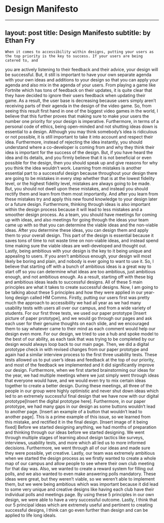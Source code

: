 # Design Manifesto

---
layout: post
title: Design Manifesto
subtitle: by Ethan Fry
---


  	When it comes to accessibility within designs, putting your users as the top priority is the key to success. If your users are being catered to, and 
  you are actively listening to their feedback and their advice, your design will be successful. But, it still is important to have your own separate agenda 
  with your own ideas and additions to your design so that you can apply your agenda and also mix in the agenda of your users. From playing a game like Fortnite 
  which has tons of feedback on their updates, it is quite clear that they have decided to ignore their users feedback when updating their game. As a result, the 
  user base is decreasing because users simply aren’t receiving parts of their agenda in the design of the video game. So, from seeing this result first hand in 
  one of the biggest video games in the world, I believe that this further proves that making sure to make your users the number one priority for your design is 
  imperative. Furthermore, in terms of a personal code of ethics, being open-minded and not shutting ideas down is essential to a design. Although you may think 
  somebody’s idea is ridiculous or not possible, it is still important to take it into account and respect their idea. Furthermore, instead of rejecting the idea 
  instantly, you should understand where a co-developer is coming from and why they think their idea is important for the success of the design. But, if you have 
  heard the idea and its details, and you firmly believe that it is not beneficial or even possible for the design, then you should speak up and give reasons for 
  why you think the idea wouldn’t work. Learning from mistakes is another essential part to a successful design because throughout your design there are going to 
  be mistakes in every step whether that is at the lowest fidelity level, or the highest fidelity level, mistakes are always going to be made. But, you should not 
  dwell upon these mistakes, and instead you should rectify them and learn from them most importantly. And after you learn from these mistakes try and apply this 
  new found knowledge to your design later or a future design. Furthermore, thinking through ideas is also important within the design process because it will lead 
  to less mistakes and a smoother design process. As a team, you should have meetings for coming up with ideas, and also meetings for going through the ideas your 
  team came up with so that you can determine the viable ideas and the non-viable ideas. After you determine these ideas, you can design them and apply them to 
  your overall design. This part of the design is essential because it saves tons of time to not waste time on non-viable ideas, and instead spend time making sure 
  the viable ideas are well-developed and thought out. Lastly, being ambitious with your design is the key to it being unique and appealing to users. If you aren’t
  ambitious enough, your design will most likely be boring and plain, and nobody is ever going to want to use it. So, I believe that starting off with a bunch of 
  ambitious ideas is a great way to start off so you can determine what ideas are too ambitious, just ambitious enough, and not ambitious enough. As a result, 
  starting off with these big and ambitious ideas leads to successful designs. All of these 5 main principles are what it takes to create successful designs.
	Now, I am going to be talking about these 5 principles and how they were applied in our year-long design called HM Comms. Firstly, putting our users first was 
  pretty much the approach to accessibility we had all year as we had many usability tests with users all over our campus, and from a wide variety of students. 
  For our first three tests, we used our paper prototype [Insert picture of paper prototype], and we would go through our pages and ask each user for their genuine 
  thoughts on each slide, and we encouraged them to say whatever came to their mind as each comment would help our design even more. For our design, we tried 
  to use a hub and spoke model to the best of our ability, as each task that was trying to be completed by our design would always loop back to our main page.
  Then, we did a digital prototype check in with revised changes from our paper prototype and again had a similar interview process to the first three usability
  tests. These tests allowed us to put user’s ideas and feedback at the top of our priority, and most of the feedback we implemented and it did significantly 
  improve our design. Furthermore, when we first started brainstorming our ideas for the year, we had multiple meetings where we just simply went through ideas 
  that everyone would have, and we would even try to mix certain ideas together to create a better design. During these meetings, all three of the people in our
  group were highly optimistic and never shut down ideas which led to an extremely successful final design that we have now with our digital prototype[Insert the 
  digital prototype here]. Furthermore, in our paper prototype, we had many gaps in our design as some buttons wouldn’t lead to another page. [Insert an example 
  of a button that wouldn’t lead to another page]. This is a prime example of this issue, so we learned from this mistake, and rectified it in the final design.
  [Insert image of it being fixed] Before we started designing anything, we had months of preparation and thinking through our ideas before we started designing.
  We went through multiple stages of learning about design tactics like surveys, interviews, usability tests, and more which all led us to more informed decisions. 
  Furthermore, we went through all of our ideas and made sure they were possible, yet creative. Lastly, our team was extremely ambitious when we started the design
  process as we firstly wanted to create a whole map of our campus and allow people to see where their own club meeting for that day was. Also, we wanted to create
  a reward system for filling out polls, and we also wanted to even make answering polls mandatory. These ideas were great, but they weren’t viable, so we weren’t able
  to implement them, but we were being ambitious which was important because it did lead to some very unique and creative designs like having each club have their 
  individual polls and meetings page. By using these 5 principles in our own design, we were able to have a very successful outcome.
	Lastly, I think that our 5 principal ideas which are extremely useful and pertinent to creating successful designs, I think can go even further than design and 
  can be applied to life long ideals. 
